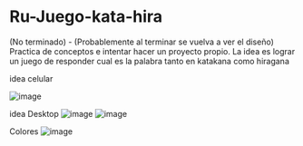 ﻿# Ru-Juego-kata-hira
(No terminado) - (Probablemente al terminar se vuelva a ver el diseño)
Practica de conceptos e intentar hacer un proyecto propio.
La idea es lograr un juego de responder cual es la palabra tanto en katakana como hiragana

idea celular

![image](https://user-images.githubusercontent.com/109768043/219104440-c1f1a555-bd2f-4259-b217-04b5a4f4ec1c.png)

idea Desktop
![image](https://user-images.githubusercontent.com/109768043/219104695-2caf86c4-e32a-47f5-b469-e8d85e81af3b.png)
![image](https://user-images.githubusercontent.com/109768043/219104767-7e4c3f29-1b77-44bb-a454-956ba2c2d940.png)

Colores
![image](https://user-images.githubusercontent.com/109768043/219104885-4ce0b062-d6fe-44b3-bab1-5ff2e2f11742.png)
